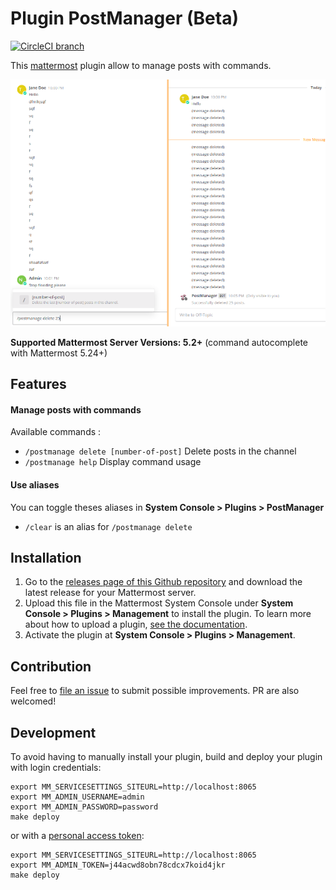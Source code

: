 # Plugin PostManager (Beta) 

[![CircleCI branch](https://img.shields.io/circleci/project/github/nathanaelhoun/mattermost-plugin-postmanager/master.svg)](https://circleci.com/gh/nathanaelhoun/mattermost-plugin-postmanager)

This [mattermost](https://mattermost.org) plugin allow to manage posts with commands.

![Plugin screenshot](./screenshot.png)

**Supported Mattermost Server Versions: 5.2+** (command autocomplete with Mattermost 5.24+)

## Features

#### Manage posts with commands
Available commands :
  - `/postmanage delete [number-of-post]` 	Delete posts in the channel
  - `/postmanage help` 										  Display command usage

#### Use aliases
You can toggle theses aliases in **System Console > Plugins > PostManager**
  - `/clear` is an alias for `/postmanage delete`

## Installation

1. Go to the [releases page of this Github repository](https://github.com/nathanaelhoun/mattermost-plugin-postmanager/releases) and download the latest release for your Mattermost server.
2. Upload this file in the Mattermost System Console under **System Console > Plugins > Management** to install the plugin. To learn more about how to upload a plugin, [see the documentation](https://docs.mattermost.com/administration/plugins.html#plugin-uploads).
3. Activate the plugin at **System Console > Plugins > Management**.


## Contribution

Feel free to [file an issue](https://github.com/nathanaelhoun/mattermost-plugin-postmanager/issues/new/choose) to submit possible improvements. PR are also welcomed!

## Development

To avoid having to manually install your plugin, build and deploy your plugin with login credentials:
```
export MM_SERVICESETTINGS_SITEURL=http://localhost:8065
export MM_ADMIN_USERNAME=admin
export MM_ADMIN_PASSWORD=password
make deploy
```

or with a [personal access token](https://docs.mattermost.com/developer/personal-access-tokens.html):
```
export MM_SERVICESETTINGS_SITEURL=http://localhost:8065
export MM_ADMIN_TOKEN=j44acwd8obn78cdcx7koid4jkr
make deploy
```
